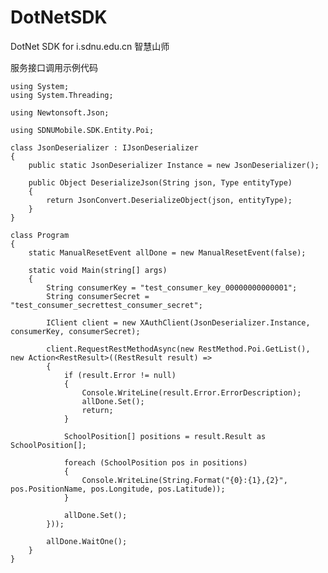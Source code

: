 DotNetSDK
=========

DotNet SDK for i.sdnu.edu.cn 智慧山师

服务接口调用示例代码

    using System;
    using System.Threading;
    
    using Newtonsoft.Json;
    
    using SDNUMobile.SDK.Entity.Poi;
    
    class JsonDeserializer : IJsonDeserializer
    {
        public static JsonDeserializer Instance = new JsonDeserializer();

        public Object DeserializeJson(String json, Type entityType)
        {
            return JsonConvert.DeserializeObject(json, entityType);
        }
    }
    
    class Program
    {
        static ManualResetEvent allDone = new ManualResetEvent(false);

        static void Main(string[] args)
        {
            String consumerKey = "test_consumer_key_00000000000001";
            String consumerSecret = "test_consumer_secrettest_consumer_secret";

            IClient client = new XAuthClient(JsonDeserializer.Instance, consumerKey, consumerSecret);

            client.RequestRestMethodAsync(new RestMethod.Poi.GetList(), new Action<RestResult>((RestResult result) =>
            {
                if (result.Error != null)
                {
                    Console.WriteLine(result.Error.ErrorDescription);
                    allDone.Set();
                    return;
                }

                SchoolPosition[] positions = result.Result as SchoolPosition[];

                foreach (SchoolPosition pos in positions)
                {
                    Console.WriteLine(String.Format("{0}:{1},{2}", pos.PositionName, pos.Longitude, pos.Latitude));
                }

                allDone.Set();
            }));

            allDone.WaitOne();
        }
    }

